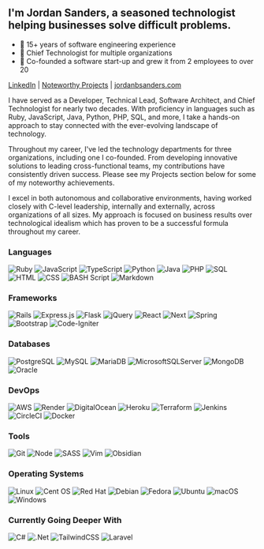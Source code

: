 ## I'm Jordan Sanders, a seasoned technologist helping businesses solve difficult problems.

* 📅 15+ years of software engineering experience
* 🏢 Chief Technologist for multiple organizations
* 🌱 Co-founded a software start-up and grew it from 2 employees to over 20

[LinkedIn](https://linkedin.com/in/jordanbsanders) | [Noteworthy Projects](https://jordanbsanders.com/projects) | [jordanbsanders.com](https://jordanbsanders.com)

I have served as a Developer, Technical Lead, Software Architect, and Chief Technologist for nearly two decades. With proficiency in languages such as Ruby, JavaScript, Java, Python, PHP, SQL, and more, I take a hands-on approach to stay connected with the ever-evolving landscape of technology.

Throughout my career, I've led the technology departments for three organizations, including one I co-founded. From developing innovative solutions to leading cross-functional teams, my contributions have consistently driven success. Please see my Projects section below for some of my noteworthy achievements.

I excel in both autonomous and collaborative environments, having worked closely with C-level leadership, internally and externally, across organizations of all sizes. My approach is focused on business results over technological idealism which has proven to be a successful formula throughout my career.

### Languages

![Ruby](https://img.shields.io/badge/Ruby-CC342D?style=flat-square&logo=ruby&logoColor=white)
![JavaScript](https://img.shields.io/badge/JavaScript-F7DF1E.svg?style=flat-square&logo=javascript&logoColor=black)
![TypeScript](https://img.shields.io/badge/TypeScript-3178C6.svg?style=flat-square&logo=typescript&logoColor=white)
![Python](https://img.shields.io/badge/Python-3670A0?style=flat-square&logo=python&logoColor=ffdd54)
![Java](https://img.shields.io/badge/Java-ED8B00.svg?style=flat-square&logo=openjdk&logoColor=black)
![PHP](https://img.shields.io/badge/PHP-%23777BB4.svg?style=flat-square&logo=php&logoColor=white)
![SQL](https://img.shields.io/badge/SQL-cccccc.svg?style=flat-square&logoColor=black)
![HTML](https://img.shields.io/badge/HTML5-E34F26?style=flat-square&logo=html5&logoColor=white)
![CSS](https://img.shields.io/badge/CSS3-1572B6?style=flat-square&logo=css3&logoColor=white)
![BASH Script](https://img.shields.io/badge/BASH_Script-444444.svg?style=flat-square&logo=gnu-bash&logoColor=white)
![Markdown](https://img.shields.io/badge/Markdown-%23000000.svg?style=flat-square&logo=markdown&logoColor=white)

### Frameworks

![Rails](https://img.shields.io/badge/Rails-%23CC0000.svg?style=flat-square&logo=ruby-on-rails&logoColor=white)
![Express.js](https://img.shields.io/badge/Express.js-ffffff.svg?style=flat-square&logo=express&logoColor=black)
![Flask](https://img.shields.io/badge/Flask-%23000.svg?style=flat-square&logo=flask&logoColor=white)
![jQuery](https://img.shields.io/badge/jQuery-0769AD.svg?style=flat-square&logo=jquery&logoColor=white)
![React](https://img.shields.io/badge/React-61DAFB.svg?style=flat-square&logo=react&logoColor=black)
![Next](https://img.shields.io/badge/Next.js-000000.svg?style=flat-square&logo=next.js&logoColor=white)
![Spring](https://img.shields.io/badge/Spring-%236DB33F.svg?style=flat-square&logo=spring&logoColor=white)
![Bootstrap](https://img.shields.io/badge/Bootstrap-7952B3.svg?style=flat-square&logo=bootstrap&logoColor=white)
![Code-Igniter](https://img.shields.io/badge/CodeIgniter-%23EF4223.svg?style=flat-square&logo=codeIgniter&logoColor=white)

### Databases

![PostgreSQL](https://img.shields.io/badge/PostgreSQL-4169E1.svg?style=flat-square&logo=postgresql&logoColor=white)
![MySQL](https://img.shields.io/badge/MySQL-4479A1.svg?style=flat-square&logo=mysql&logoColor=white)
![MariaDB](https://img.shields.io/badge/MariaDB-003545?style=flat-square&logo=mariadb&logoColor=white)
![MicrosoftSQLServer](https://img.shields.io/badge/Microsoft%20SQL%20Server-CC2927?style=flat-square&logo=microsoft%20sql%20server&logoColor=white)
![MongoDB](https://img.shields.io/badge/MongoDB-4ea94b.svg?style=flat-square&logo=mongodb&logoColor=white)
![Oracle](https://img.shields.io/badge/Oracle-F80000?style=flat-square&logo=oracle&logoColor=white)

### DevOps

![AWS](https://img.shields.io/badge/Amazon%20Web%20Services-%23FF9900.svg?style=flat-square&logo=amazon-aws&logoColor=white)
![Render](https://img.shields.io/badge/Render-%46E3B7.svg?style=flat-square&logo=render&logoColor=white)
![DigitalOcean](https://img.shields.io/badge/DigitalOcean-%230167ff.svg?style=flat-square&logo=digitalOcean&logoColor=white)
![Heroku](https://img.shields.io/badge/Heroku-%23430098.svg?style=flat-square&logo=heroku&logoColor=white)
![Terraform](https://img.shields.io/badge/Terraform-%235835CC.svg?style=flat-square&logo=terraform&logoColor=white)
![Jenkins](https://img.shields.io/badge/Jenkins-%232C5263.svg?style=flat-square&logo=jenkins&logoColor=white)
![CircleCI](https://img.shields.io/badge/Circle%20CI-%23161616.svg?style=flat-square&logo=circleci&logoColor=white)
![Docker](https://img.shields.io/badge/Docker-%230db7ed.svg?style=flat-square&logo=docker&logoColor=white)

### Tools

![Git](https://img.shields.io/badge/git-%23F05033.svg?style=flat-square&logo=git&logoColor=white)
![Node](https://img.shields.io/badge/Node.js-339933?style=flat-square&logo=node.js&logoColor=white)
![SASS](https://img.shields.io/badge/SASS-cc6699.svg?style=flat-square&logo=SASS&logoColor=white)
![Vim](https://img.shields.io/badge/Vim-%2311AB00.svg?style=flat-square&logo=vim&logoColor=white)
![Obsidian](https://img.shields.io/badge/Obsidian-%23483699.svg?style=flat-square&logo=obsidian&logoColor=white)

### Operating Systems

![Linux](https://img.shields.io/badge/Linux-FCC624?style=flat-square&logo=linux&logoColor=black)
![Cent OS](https://img.shields.io/badge/Cent%20OS-002260?style=flat-square&logo=centos&logoColor=F0F0F0)
![Red Hat](https://img.shields.io/badge/Red%20Hat-EE0000?style=flat-square&logo=redhat&logoColor=white)
![Debian](https://img.shields.io/badge/Debian-D70A53?style=flat-square&logo=debian&logoColor=white)
![Fedora](https://img.shields.io/badge/Fedora-294172?style=flat-square&logo=fedora&logoColor=white)
![Ubuntu](https://img.shields.io/badge/Ubuntu-E95420?style=flat-square&logo=ubuntu&logoColor=white)
![macOS](https://img.shields.io/badge/macOS-000000?style=flat-square&logo=macos&logoColor=F0F0F0)
![Windows](https://img.shields.io/badge/Windows-0078D6?style=flat-square&logo=windows&logoColor=white)

### Currently Going Deeper With

![C#](https://img.shields.io/badge/C%23-239120.svg?style=flat-square&logo=csharp&logoColor=white)
![.Net](https://img.shields.io/badge/.NET-5C2D91?style=flat-square&logo=.net&logoColor=white)
![TailwindCSS](https://img.shields.io/badge/TailwindCSS-38B2AC.svg?style=flat-square&logo=tailwind-css&logoColor=white)
![Laravel](https://img.shields.io/badge/Laravel-%23FF2D20.svg?style=flat-square&logo=laravel&logoColor=white)
